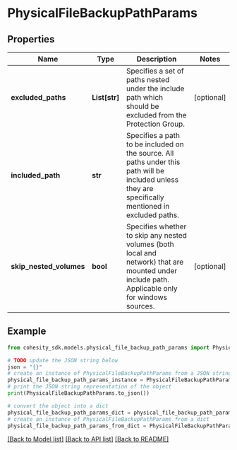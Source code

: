 # PhysicalFileBackupPathParams


## Properties

Name | Type | Description | Notes
------------ | ------------- | ------------- | -------------
**excluded_paths** | **List[str]** | Specifies a set of paths nested under the include path which should be excluded from the Protection Group. | [optional] 
**included_path** | **str** | Specifies a path to be included on the source. All paths under this path will be included unless they are specifically mentioned in excluded paths. | 
**skip_nested_volumes** | **bool** | Specifies whether to skip any nested volumes (both local and network) that are mounted under include path. Applicable only for windows sources. | [optional] 

## Example

```python
from cohesity_sdk.models.physical_file_backup_path_params import PhysicalFileBackupPathParams

# TODO update the JSON string below
json = "{}"
# create an instance of PhysicalFileBackupPathParams from a JSON string
physical_file_backup_path_params_instance = PhysicalFileBackupPathParams.from_json(json)
# print the JSON string representation of the object
print(PhysicalFileBackupPathParams.to_json())

# convert the object into a dict
physical_file_backup_path_params_dict = physical_file_backup_path_params_instance.to_dict()
# create an instance of PhysicalFileBackupPathParams from a dict
physical_file_backup_path_params_from_dict = PhysicalFileBackupPathParams.from_dict(physical_file_backup_path_params_dict)
```
[[Back to Model list]](../README.md#documentation-for-models) [[Back to API list]](../README.md#documentation-for-api-endpoints) [[Back to README]](../README.md)


